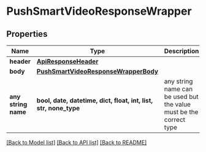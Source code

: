 # PushSmartVideoResponseWrapper


## Properties
Name | Type | Description | Notes
------------ | ------------- | ------------- | -------------
**header** | [**ApiResponseHeader**](ApiResponseHeader.md) |  | [optional] 
**body** | [**PushSmartVideoResponseWrapperBody**](PushSmartVideoResponseWrapperBody.md) |  | [optional] 
**any string name** | **bool, date, datetime, dict, float, int, list, str, none_type** | any string name can be used but the value must be the correct type | [optional]

[[Back to Model list]](../README.md#documentation-for-models) [[Back to API list]](../README.md#documentation-for-api-endpoints) [[Back to README]](../README.md)


